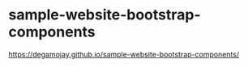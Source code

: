 # sample-website-bootstrap-components
https://degamojay.github.io/sample-website-bootstrap-components/
